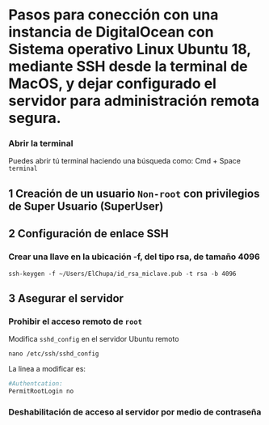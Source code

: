 # Pasos para conección con una instancia de DigitalOcean con Sistema operativo Linux Ubuntu 18, mediante SSH desde la terminal de MacOS, y dejar configurado el servidor para administración remota segura.

### Abrir la terminal

Puedes abrir tú terminal haciendo una búsqueda como:
Cmd + Space `terminal`

## 1 Creación de un usuario `Non-root` con privilegios de Super Usuario (SuperUser)

###


## 2 Configuración de enlace SSH

### Crear una llave en la ubicación -f, del tipo rsa, de tamaño 4096
`ssh-keygen -f ~/Users/ElChupa/id_rsa_miclave.pub -t rsa -b 4096`


## 3 Asegurar el servidor

### Prohibir el acceso remoto de `root`

Modifica `sshd_config` en el servidor Ubuntu remoto

`nano /etc/ssh/sshd_config` 

La linea a modificar es:

```bash
#Authentcation:
PermitRootLogin no
```

### Deshabilitación de acceso al servidor por medio de contraseña

